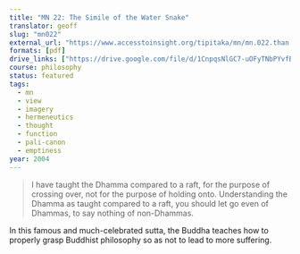 ```yaml
---
title: "MN 22: The Simile of the Water Snake"
translator: geoff
slug: "mn022"
external_url: "https://www.accesstoinsight.org/tipitaka/mn/mn.022.than.html"
formats: [pdf]
drive_links: ["https://drive.google.com/file/d/1CnpqsNlGC7-uOFyTNbPYvfBAxJVL4MJG/view?usp=drivesdk"]
course: philosophy
status: featured
tags:
  - mn
  - view
  - imagery
  - hermeneutics
  - thought
  - function
  - pali-canon
  - emptiness
year: 2004
---
```


> I have taught the Dhamma compared to a raft, for the purpose of crossing over, not for the purpose of holding onto. Understanding the Dhamma as taught compared to a raft, you should let go even of Dhammas, to say nothing of non-Dhammas.


In this famous and much-celebrated sutta, the Buddha teaches how to properly grasp Buddhist philosophy so as not to lead to more suffering.

